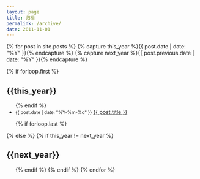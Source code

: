 ```yaml
---
layout: page
title: 归档
permalink: /archive/
date: 2011-11-01
---
```


{% for post in site.posts  %}
  {% capture this_year %}{{ post.date | date: "%Y" }}{% endcapture %}
  {% capture next_year %}{{ post.previous.date | date: "%Y" }}{% endcapture %}

  {% if forloop.first %}
  <h2 id="{{ this_year }}-ref">{{this_year}}</h2>
  <ul>
  {% endif %}

  <li>
    <small class="date">{{ post.date | date: "%Y-%m-%d" }}</small>
    <a href="{{ post.url }}">{{ post.title }}</a>
  </li>

  {% if forloop.last %}
  </ul>
  {% else %}
  {% if this_year != next_year %}
  </ul>
  <h2 id="{{ next_year }}-ref">{{next_year}}</h2>
  <ul>
  {% endif %}
  {% endif %}
{% endfor %}
